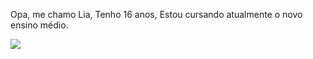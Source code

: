 Opa, me chamo Lia, 
Tenho 16 anos,
Estou cursando atualmente o novo ensino médio.

![](https://tenor.com/pt-BR/view/mbb-monkey-baby-business-heart-gif-27620174)

<!--
**liazoca/liazoca** is a ✨ _special_ ✨ repository because its `README.md` (this file) appears on your GitHub profile.

Here are some ideas to get you started:

- 🔭 I’m currently working on ...
- 🌱 I’m currently learning ...
- 👯 I’m looking to collaborate on ...
- 🤔 I’m looking for help with ...
- 💬 Ask me about ...
- 📫 How to reach me: ...
- 😄 Pronouns: ...
- ⚡ Fun fact: ...
-->

